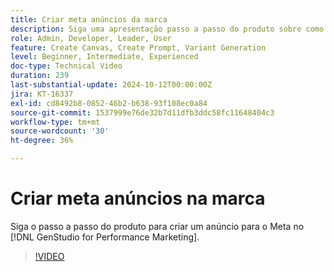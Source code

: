 ```yaml
---
title: Criar meta anúncios da marca
description: Siga uma apresentação passo a passo do produto sobre como criar um meta anúncio no [!DNL GenStudio for Performance Marketing].
role: Admin, Developer, Leader, User
feature: Create Canvas, Create Prompt, Variant Generation
level: Beginner, Intermediate, Experienced
doc-type: Technical Video
duration: 239
last-substantial-update: 2024-10-12T00:00:00Z
jira: KT-16337
exl-id: cd8492b8-0852-46b2-b638-93f108ec0a84
source-git-commit: 1537999e76de32b7d11dfb3ddc58fc11648404c3
workflow-type: tm+mt
source-wordcount: '30'
ht-degree: 36%

---
```


# Criar meta anúncios na marca

Siga o passo a passo do produto para criar um anúncio para o Meta no [!DNL GenStudio for Performance Marketing].

>[!VIDEO](https://video.tv.adobe.com/v/3435083/?learn=on&captions=por_br)
